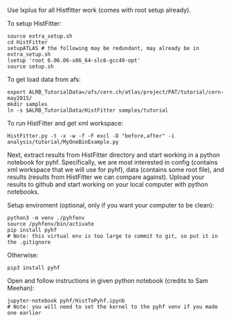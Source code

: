 Use lxplus for all Histfitter work (comes with root setup already).

To setup HistFitter:

    source extra_setup.sh
    cd HistFitter
    setupATLAS # the following may be redundant, may already be in extra_setup.sh
    lsetup 'root 6.06.06-x86_64-slc6-gcc49-opt'
    source setup.sh

To get load data from afs:

    export ALRB_TutorialData=/afs/cern.ch/atlas/project/PAT/tutorial/cern-may2015/
    mkdir samples
    ln -s $ALRB_TutorialData/HistFitter samples/tutorial

To run HistFitter and get xml workspace:

    HistFitter.py -t -x -w -f -F excl -D "before,after" -i analysis/tutorial/MyOneBinExample.py

Next, extract results from HistFitter directory and start working in a python notebook for pyhf. Specifically, we are most interested in config (contains xml workspace that we will use for pyhf), data (contains some root file), and results (results from HistFitter we can compare against). Upload your results to github and start working on your local computer with python notebooks.

Setup enviroment (optional, only if you want your computer to be clean):

    python3 -m venv ./pyhfenv
    source /pyhfenv/bin/activate
    pip install pyhf
    # Note: this virtual env is too large to commit to git, so put it in the .gitignore

Otherwise:

    pip3 install pyhf
    
Open and follow instructions in given python notebook (credits to Sam Meehan):

    jupyter-notebook pyhf/HistToPyhf.ipynb
    # Note: you will need to set the kernel to the pyhf venv if you made one earlier

